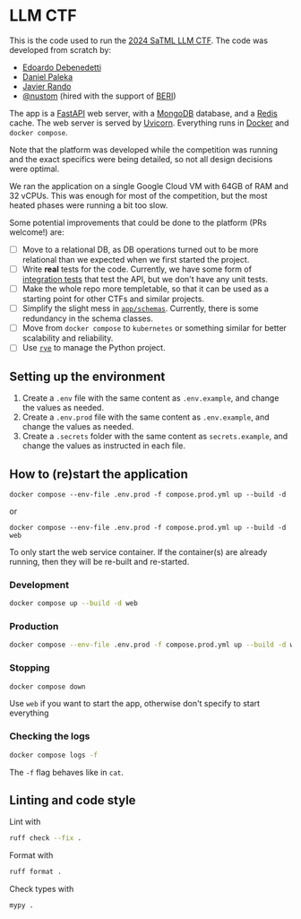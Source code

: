 # LLM CTF

This is the code used to run the [2024 SaTML LLM CTF](https://ctf.spylab.ai/). The code was developed from scratch by:

- [Edoardo Debenedetti](https://github.com/dedeswim)
- [Daniel Paleka](https://github.com/dpaleka)
- [Javier Rando](https://github.com/javirandor)
- [@nustom](https://github.com/nustom) (hired with the support of [BERI](https://existence.org/))

The app is a [FastAPI](https://fastapi.tiangolo.com/) web server, with a [MongoDB](https://www.mongodb.com) database,
and a [Redis](https://redis.io/) cache. The web server is served by [Uvicorn](https://www.uvicorn.org/). Everything runs
in [Docker](https://www.docker.com/) and `docker compose`.

Note that the platform was developed while the competition was running and the exact specifics were being detailed,
so not all design decisions were optimal.

We ran the application on a single Google Cloud VM with 64GB of RAM and 32 vCPUs. This was enough for most of the
competition, but the most heated phases were running a bit too slow.

Some potential improvements that could be done to the platform (PRs welcome!) are:

- [ ] Move to a relational DB, as DB operations turned out to be more relational than we expected when we first started
the project.
- [ ] Write **real** tests for the code. Currently, we have some form of [integration tests](tests/basic_api_test.py)
that test the API, but we don't have any unit tests.
- [ ] Make the whole repo more templetable, so that it can be used as a starting point for other CTFs and similar projects.
- [ ] Simplify the slight mess in [`app/schemas`](app/schemas). Currently, there is some redundancy in the schema classes.
- [ ] Move from `docker compose` to `kubernetes` or something similar for better scalability and reliability.
- [ ] Use [`rye`](https://rye-up.com) to manage the Python project.

## Setting up the environment

1. Create a `.env` file with the same content as `.env.example`, and change the values as needed.
2. Create a `.env.prod` file with the same content as `.env.example`, and change the values as needed.
3. Create a `.secrets` folder with the same content as `secrets.example`, and change the values as instructed in each file.

## How to (re)start the application

```
docker compose --env-file .env.prod -f compose.prod.yml up --build -d
```

or

```
docker compose --env-file .env.prod -f compose.prod.yml up --build -d web
```

To only start the web service container. If the container(s) are already running, then they will be re-built and re-started.

### Development

```bash
docker compose up --build -d web
```

### Production

```bash
docker compose --env-file .env.prod -f compose.prod.yml up --build -d web
```

### Stopping

```bash
docker compose down
```

Use `web` if you want to start the app, otherwise don't specify to start everything

### Checking the logs

```bash
docker compose logs -f
```

The `-f` flag behaves like in `cat`.

## Linting and code style

Lint with

```bash
ruff check --fix .
```

Format with

```bash
ruff format .
```

Check types with

```bash
mypy .
```
